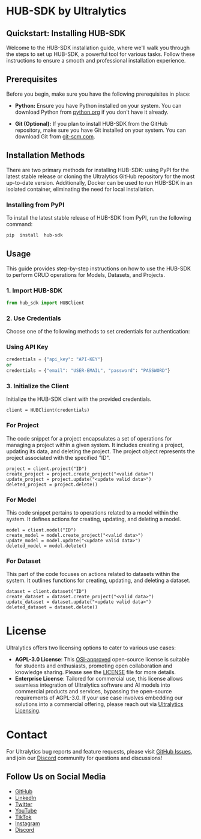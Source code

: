 # HUB-SDK by Ultralytics

## Quickstart: Installing HUB-SDK

Welcome to the HUB-SDK installation guide, where we'll walk you through the steps to set up HUB-SDK, a powerful tool for various tasks. Follow these instructions to ensure a smooth and professional installation experience.

  

## Prerequisites
Before you begin, make sure you have the following prerequisites in place:

  

-  **Python:** Ensure you have Python installed on your system. You can download Python from [python.org](https://www.python.org/downloads/) if you don't have it already.

-  **Git (Optional):** If you plan to install HUB-SDK from the GitHub repository, make sure you have Git installed on your system. You can download Git from [git-scm.com](https://git-scm.com/downloads).  

## Installation Methods
There are two primary methods for installing HUB-SDK: using PyPI for the latest stable release or cloning the Ultralytics GitHub repository for the most up-to-date version. Additionally, Docker can be used to run HUB-SDK in an isolated container, eliminating the need for local installation.

### Installing from PyPI
To install the latest stable release of HUB-SDK from PyPI, run the following command:

```sh
pip  install  hub-sdk
```

## Usage


This guide provides step-by-step instructions on how to use the HUB-SDK to perform CRUD operations for Models, Datasets, and Projects.


### 1. Import HUB-SDK

```python
from hub_sdk import HUBClient
```

### 2. Use Credentials

Choose one of the following methods to set credentials for authentication:

### Using API Key

```python
credentials = {"api_key": "API-KEY"}
or
credentials = {"email": "USER-EMAIL", "password": "PASSWORD"}
```

### 3. Initialize the Client
Initialize the HUB-SDK client with the provided credentials.
```
client = HUBClient(credentials)

```

### For Project
The code snippet for a project encapsulates a set of operations for managing a project within a given system. It includes creating a project, updating its data, and deleting the project. The project object represents the project associated with the specified "ID".
```
project = client.project("ID")
create_project = project.create_project("<valid data>")
update_project = project.update("<update valid data>")
deleted_project = project.delete()
```
### For Model
This code snippet pertains to operations related to a model within the system. It defines actions for creating, updating, and deleting a model.
```
model = client.model("ID")
create_model = model.create_project("<valid data>")
update_model = model.update("<update valid data>")
deleted_model = model.delete()
```


### For Dataset
This part of the code focuses on actions related to datasets within the system. It outlines functions for creating, updating, and deleting a dataset.
```
dataset = client.dataset("ID")
create_dataset = dataset.create_project("<valid data>")
update_dataset = dataset.update("<update valid data>")
deleted_dataset = dataset.delete()
```

# License

Ultralytics offers two licensing options to cater to various use cases:

- **AGPL-3.0 License**: This [OSI-approved](https://opensource.org/licenses/) open-source license is suitable for students and enthusiasts, promoting open collaboration and knowledge sharing. Please see the [LICENSE](https://github.com/ultralytics/ultralytics/blob/main/LICENSE) file for more details.
- **Enterprise License**: Tailored for commercial use, this license allows seamless integration of Ultralytics software and AI models into commercial products and services, bypassing the open-source requirements of AGPL-3.0. If your use case involves embedding our solutions into a commercial offering, please reach out via [Ultralytics Licensing](https://ultralytics.com/license).

# Contact

For Ultralytics bug reports and feature requests, please visit [GitHub Issues](https://github.com/ultralytics/ultralytics/issues), and join our [Discord](https://ultralytics.com/discord) community for questions and discussions!

## Follow Us on Social Media

- [GitHub](https://github.com/ultralytics)
- [LinkedIn](https://www.linkedin.com/company/ultralytics/)
- [Twitter](https://twitter.com/ultralytics)
- [YouTube](https://youtube.com/ultralytics)
- [TikTok](https://www.tiktok.com/@ultralytics)
- [Instagram](https://www.instagram.com/ultralytics/)
- [Discord](https://ultralytics.com/discord)
